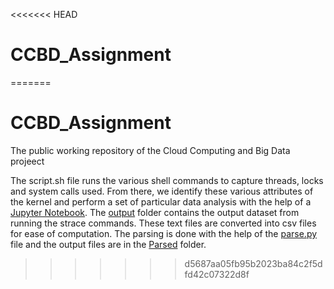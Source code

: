 <<<<<<< HEAD
# CCBD_Assignment

=======
# CCBD_Assignment

The public working repository of the Cloud Computing and Big Data projeect

The script.sh file runs the various shell commands to capture threads, locks and system calls used. From there, we identify these various attributes of the kernel and perform a set of particular data analysis with the help of a [Jupyter Notebook](https://github.com/RIT3shSapata/CCBD_Assignment/tree/main/Analysis). The [output](https://github.com/RIT3shSapata/CCBD_Assignment/tree/main/Output) folder contains the output dataset from running the strace commands. These text files are converted into csv files for ease of computation. The parsing is done with the help of the [parse.py](https://github.com/RIT3shSapata/CCBD_Assignment/blob/main/parse.py) file and the output files are in the [Parsed](https://github.com/RIT3shSapata/CCBD_Assignment/tree/main/Parsed) folder.
>>>>>>> d5687aa05fb95b2023ba84c2f5dfd42c07322d8f
